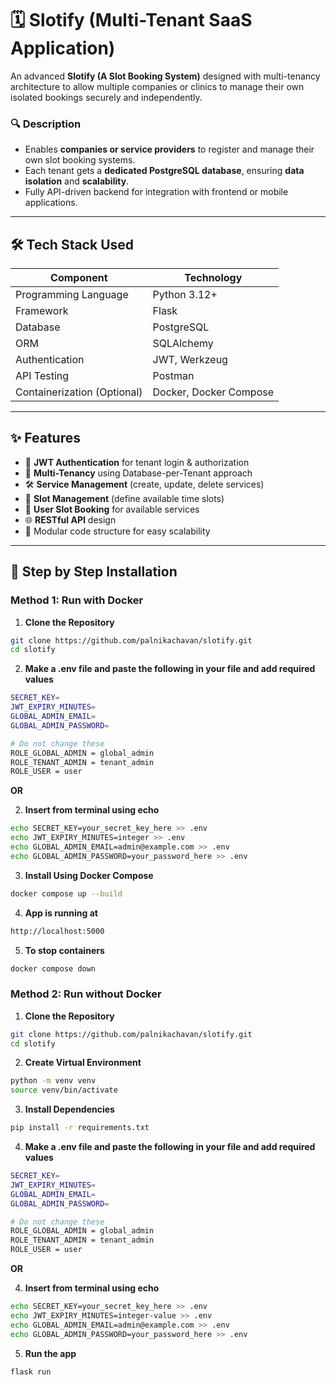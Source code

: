 # 🗓️ Slotify (Multi-Tenant SaaS Application)

An advanced **Slotify (A Slot Booking System)** designed with multi-tenancy architecture to allow multiple companies or clinics to manage their own isolated bookings securely and independently.

### 🔍 Description

- Enables **companies or service providers** to register and manage their own slot booking systems.
- Each tenant gets a **dedicated PostgreSQL database**, ensuring **data isolation** and **scalability**.
- Fully API-driven backend for integration with frontend or mobile applications.

---

## 🛠️ Tech Stack Used

| Component         | Technology        |
|------------------|-------------------|
| Programming Language | Python 3.12+       |
| Framework        | Flask              |
| Database         | PostgreSQL         |
| ORM              | SQLAlchemy         |
| Authentication            | JWT, Werkzeug      |
| API Testing      | Postman            |
| Containerization (Optional) | Docker, Docker Compose |

---

## ✨ Features

- 🔐 **JWT Authentication** for tenant login & authorization
- 🏢 **Multi-Tenancy** using Database-per-Tenant approach
- 🛠️ **Service Management** (create, update, delete services)
- 📆 **Slot Management** (define available time slots)
- 👥 **User Slot Booking** for available services
- 🌐 **RESTful API** design
- 📁 Modular code structure for easy scalability

---

## 🚀 Step by Step Installation


### Method 1: Run with Docker

1. **Clone the Repository**

```bash
git clone https://github.com/palnikachavan/slotify.git
cd slotify
```


2. **Make a .env file and paste the following in your file and add required values**

```bash
SECRET_KEY=
JWT_EXPIRY_MINUTES=
GLOBAL_ADMIN_EMAIL=
GLOBAL_ADMIN_PASSWORD=

# Do not change these
ROLE_GLOBAL_ADMIN = global_admin
ROLE_TENANT_ADMIN = tenant_admin
ROLE_USER = user
```

**OR**

2. **Insert from terminal using echo**

```bash
echo SECRET_KEY=your_secret_key_here >> .env
echo JWT_EXPIRY_MINUTES=integer >> .env
echo GLOBAL_ADMIN_EMAIL=admin@example.com >> .env
echo GLOBAL_ADMIN_PASSWORD=your_password_here >> .env
```

3. **Install Using Docker Compose**


```bash
docker compose up --build
```

4. **App is running at**

```bash
http://localhost:5000
```


5. **To stop containers**
```bash
docker compose down
```

### Method 2: Run without Docker

1. **Clone the Repository**

```bash
git clone https://github.com/palnikachavan/slotify.git
cd slotify
```

2. **Create Virtual Environment**

```bash
python -m venv venv
source venv/bin/activate
```

3. **Install Dependencies**

```bash
pip install -r requirements.txt
```

4. **Make a .env file and paste the following in your file and add required values**

```bash
SECRET_KEY=
JWT_EXPIRY_MINUTES=
GLOBAL_ADMIN_EMAIL=
GLOBAL_ADMIN_PASSWORD=

# Do not change these
ROLE_GLOBAL_ADMIN = global_admin
ROLE_TENANT_ADMIN = tenant_admin
ROLE_USER = user
```

**OR**

4. **Insert from terminal using echo**

```bash
echo SECRET_KEY=your_secret_key_here >> .env
echo JWT_EXPIRY_MINUTES=integer-value >> .env
echo GLOBAL_ADMIN_EMAIL=admin@example.com >> .env
echo GLOBAL_ADMIN_PASSWORD=your_password_here >> .env
```

5. **Run the app**

```bash
flask run
```
